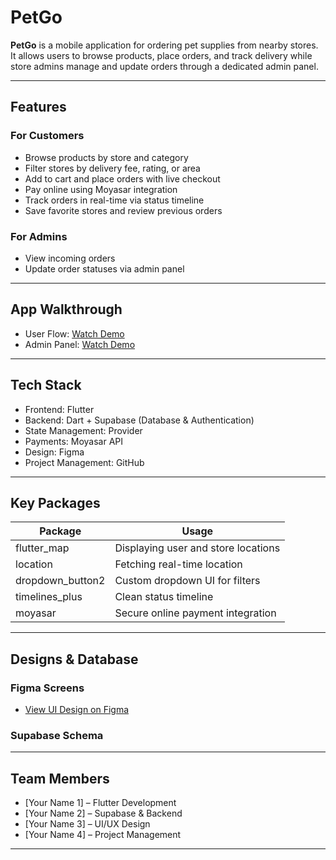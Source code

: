 # PetGo

**PetGo** is a mobile application for ordering pet supplies from nearby stores. It allows users to browse products, place orders, and track delivery while store admins manage and update orders through a dedicated admin panel.

---

## Features

### For Customers

- Browse products by store and category  
- Filter stores by delivery fee, rating, or area  
- Add to cart and place orders with live checkout  
- Pay online using Moyasar integration  
- Track orders in real-time via status timeline  
- Save favorite stores and review previous orders  

### For Admins

- View incoming orders  
- Update order statuses via admin panel  

---

## App Walkthrough

- User Flow: [Watch Demo](https://your-video-link.com/user-demo)  
- Admin Panel: [Watch Demo](https://your-video-link.com/admin-demo)

---

## Tech Stack

- Frontend: Flutter  
- Backend: Dart + Supabase (Database & Authentication)  
- State Management: Provider  
- Payments: Moyasar API  
- Design: Figma  
- Project Management: GitHub  

---

## Key Packages

| Package             | Usage                              |
|---------------------|------------------------------------|
| flutter_map         | Displaying user and store locations |
| location            | Fetching real-time location         |
| dropdown_button2    | Custom dropdown UI for filters      |
| timelines_plus      | Clean status timeline               |
| moyasar             | Secure online payment integration   |

---

## Designs & Database

### Figma Screens

- [View UI Design on Figma](https://www.figma.com/your-link-here)

### Supabase Schema



---

## Team Members

- [Your Name 1] – Flutter Development  
- [Your Name 2] – Supabase & Backend  
- [Your Name 3] – UI/UX Design  
- [Your Name 4] – Project Management  

---

